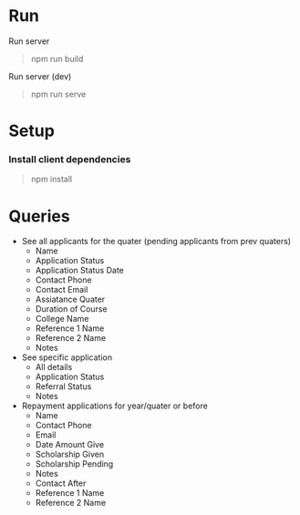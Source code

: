 # Run

Run server
>npm run build

Run server (dev)
>npm run serve


# Setup

### Install client dependencies
>npm install


# Queries

* See all applicants for the quater (pending applicants from prev quaters)
  * Name
  * Application Status
  * Application Status Date
  * Contact Phone
  * Contact Email
  * Assiatance Quater
  * Duration of Course
  * College Name
  * Reference 1 Name
  * Reference 2 Name
  * Notes
* See specific application
  * All details
  * Application Status
  * Referral Status
  * Notes
* Repayment applications for year/quater or before
  * Name
  * Contact Phone
  * Email
  * Date Amount Give
  * Scholarship Given
  * Scholarship Pending
  * Notes
  * Contact After
  * Reference 1 Name
  * Reference 2 Name